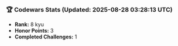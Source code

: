 ### 🏆 Codewars Stats (Updated: 2025-08-28 03:28:13 UTC)

- **Rank:** 8 kyu
- **Honor Points:** 3
- **Completed Challenges:** 1
